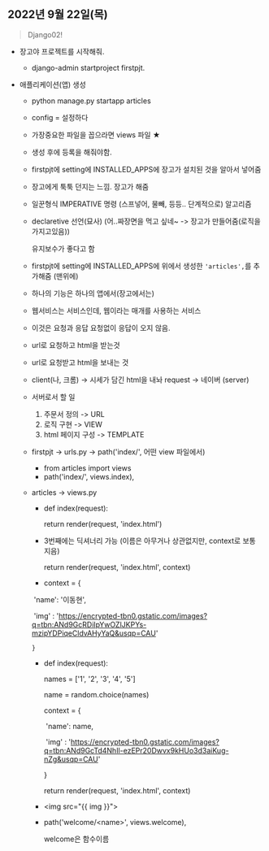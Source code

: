 ## 2022년 9월 22일(목)

> Django02! 



- 장고야 프로젝트를 시작해줘.
  - django-admin startproject firstpjt. 

- 애플리케이션(앱) 생성

  - python manage.py startapp articles

  - config = 설정하다

  - 가장중요한 파일을 꼽으라면 views 파일 ★

  - 생성 후에 등록을 해줘야함.

  - firstpjt에 setting에 INSTALLED_APPS에 장고가 설치된 것을 알아서 넣어줌

  - 장고에게 툭툭 던지는 느낌. 장고가 해줌

  - 일꾼형식 IMPERATIVE 명령 (스프넣어, 물빼, 등등.. 단계적으로) 알고리즘

  - declaretive 선언(묘사) (어..짜장면을 먹고 싶네~ -> 장고가 만들어줌(로직을 가지고있음))

    유지보수가 좋다고 함

  - firstpjt에 setting에 INSTALLED_APPS에 위에서 생성한 `'articles',`를 추가해줌 (맨위에)

  -  하나의 기능은 하나의 앱에서(장고에서는)

  - 웹서비스는 서비스인데, 웹이라는 매개를 사용하는 서비스

  - 이것은 요청과 응답 요청없이 응답이 오지 않음.

  - url로 요청하고 html을 받는것

  - url로 요청받고 html을 보내는 것

  - client(나, 크롬) -> 시세가 담긴 html을 내놔 request -> 네이버 (server)

  - 서버로서 할 일

    1. 주문서 정의 -> URL
    2. 로직 구현 -> VIEW
    3. html 페이지 구성 -> TEMPLATE

  - firstpjt -> urls.py -> path('index/',  어떤 view 파일에서)

    - from articles import views
    - path('index/', views.index),

  - articles -> views.py

    - def index(request):

      return render(request, 'index.html')

    - 3번째에는 딕셔너리 가능 (이름은 아무거나 상관없지만, context로 보통 지음)

      return render(request, 'index.html', context)

    -   context = {

      ​    'name': '이동현',

      ​    'img' : 'https://encrypted-tbn0.gstatic.com/images?q=tbn:ANd9GcRDiIpYwOZlJKPYs-mzipYDPiqeCldvAHyYaQ&usqp=CAU'

        }

    - def index(request):

      

        names = ['1', '2', '3', '4', '5']

        name = random.choice(names)

      

        context = {

      ​    'name': name,

      ​    'img' : 'https://encrypted-tbn0.gstatic.com/images?q=tbn:ANd9GcTd4NhIl-ezEPr20Dwvx9kHUo3d3aiKug-nZg&usqp=CAU'

        }

      

    
        return render(request, 'index.html', context)
    
    - \<img src="{{ img }}">
    
    - path('welcome/\<name>', views.welcome),
    
      welcome은 함수이름

​	
